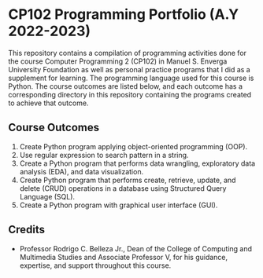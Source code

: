 # CP102 Programming Portfolio (A.Y 2022-2023)

This repository contains a compilation of programming activities done for the course Computer Programming 2 (CP102) in Manuel S. Enverga University Foundation as well as personal practice programs that I did as a supplement for learning. The programming language used for this course is Python. The course outcomes are listed below, and each outcome has a corresponding directory in this repository containing the programs created to achieve that outcome.

## Course Outcomes

1. Create Python program applying object-oriented programming (OOP).
2. Use regular expression to search pattern in a string.
3. Create a Python program that performs data wrangling, exploratory data analysis (EDA), and data visualization.
4. Create Python program that performs create, retrieve, update, and delete (CRUD) operations in a database using Structured Query Language (SQL).
5. Create a Python program with graphical user interface (GUI).

## Credits

- Professor Rodrigo C. Belleza Jr., Dean of the College of Computing and Multimedia Studies and Associate Professor V, for his guidance, expertise, and support throughout this course.

